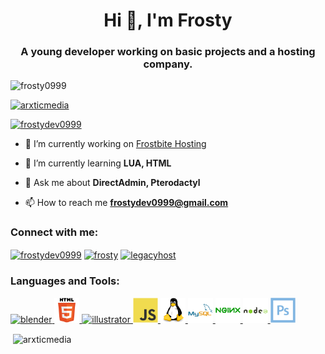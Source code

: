 <h1 align="center">Hi 👋, I'm Frosty</h1>
<h3 align="center">A young developer working on basic projects and a hosting company.</h3>

<p align="left"> <img src="https://komarev.com/ghpvc/?username=frosty0999&label=Profile%20views&color=0e75b6&style=flat" alt="frosty0999" /> </p>

<p align="left"> <a href="https://github.com/ryo-ma/github-profile-trophy"><img src="https://github-profile-trophy.vercel.app/?username=frosty0999" alt="arxticmedia" /></a> </p>

<p align="left"> <a href="https://twitter.com/frostydev0999" target="blank"><img src="https://img.shields.io/twitter/follow/frostydev0999?logo=twitter&style=for-the-badge" alt="frostydev0999" /></a> </p>

- 🔭 I’m currently working on [Frostbite Hosting](https://frostbite.host/)

- 🌱 I’m currently learning **LUA, HTML**

- 💬 Ask me about **DirectAdmin, Pterodactyl**

- 📫 How to reach me **frostydev0999@gmail.com**

<h3 align="left">Connect with me:</h3>
<p align="left">
<a href="https://twitter.com/frostydev0999" target="blank"><img align="center" src="https://raw.githubusercontent.com/rahuldkjain/github-profile-readme-generator/master/src/images/icons/Social/twitter.svg" alt="frostydev0999" height="30" width="40" /></a>
<a href="[https://www.youtube.com/@frosty0999](https://www.youtube.com/@frosty0999)" target="blank"><img align="center" src="https://raw.githubusercontent.com/rahuldkjain/github-profile-readme-generator/master/src/images/icons/Social/youtube.svg" alt="frosty" height="30" width="40" /></a>
<a href="https://discord.gg/DjXaMm7YSP" target="blank"><img align="center" src="https://raw.githubusercontent.com/rahuldkjain/github-profile-readme-generator/master/src/images/icons/Social/discord.svg" alt="legacyhost" height="30" width="40" /></a>
</p>

<h3 align="left">Languages and Tools:</h3>
<p align="left"> <a href="https://www.blender.org/" target="_blank" rel="noreferrer"> <img src="https://download.blender.org/branding/community/blender_community_badge_white.svg" alt="blender" width="40" height="40"/> </a> <a href="https://www.w3.org/html/" target="_blank" rel="noreferrer"> <img src="https://raw.githubusercontent.com/devicons/devicon/master/icons/html5/html5-original-wordmark.svg" alt="html5" width="40" height="40"/> </a> <a href="https://www.adobe.com/in/products/illustrator.html" target="_blank" rel="noreferrer"> <img src="https://www.vectorlogo.zone/logos/adobe_illustrator/adobe_illustrator-icon.svg" alt="illustrator" width="40" height="40"/> </a> <a href="https://developer.mozilla.org/en-US/docs/Web/JavaScript" target="_blank" rel="noreferrer"> <img src="https://raw.githubusercontent.com/devicons/devicon/master/icons/javascript/javascript-original.svg" alt="javascript" width="40" height="40"/> </a> <a href="https://www.linux.org/" target="_blank" rel="noreferrer"> <img src="https://raw.githubusercontent.com/devicons/devicon/master/icons/linux/linux-original.svg" alt="linux" width="40" height="40"/> </a> <a href="https://www.mysql.com/" target="_blank" rel="noreferrer"> <img src="https://raw.githubusercontent.com/devicons/devicon/master/icons/mysql/mysql-original-wordmark.svg" alt="mysql" width="40" height="40"/> </a> <a href="https://www.nginx.com" target="_blank" rel="noreferrer"> <img src="https://raw.githubusercontent.com/devicons/devicon/master/icons/nginx/nginx-original.svg" alt="nginx" width="40" height="40"/> </a> <a href="https://nodejs.org" target="_blank" rel="noreferrer"> <img src="https://raw.githubusercontent.com/devicons/devicon/master/icons/nodejs/nodejs-original-wordmark.svg" alt="nodejs" width="40" height="40"/> </a> <a href="https://www.photoshop.com/en" target="_blank" rel="noreferrer"> <img src="https://raw.githubusercontent.com/devicons/devicon/master/icons/photoshop/photoshop-line.svg" alt="photoshop" width="40" height="40"/> </a> </p>

<p>&nbsp;<img align="center" src="https://github-readme-stats.vercel.app/api?username=arxticmedia&show_icons=true&locale=en" alt="arxticmedia" /></p>

